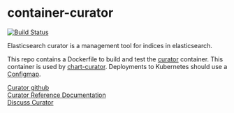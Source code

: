 # container-curator
[![Build Status](https://jenkins.migrations.cnct.io/buildStatus/icon?job=pipeline-curator/master)](https://jenkins.migrations.cnct.io/job/pipeline-curator/job/master)

Elasticsearch curator is a management tool for indices in elasticsearch.

This repo contains a Dockerfile to build and test the [curator](https://quay.io/repository/samsung_cnct/curator-container) container. This container is used by [chart-curator](https://github.com/samsung-cnct/chart-curator).  Deployments to Kubernetes should use a [Configmap](https://kubernetes.io/docs/tasks/configure-pod-container/configmap/).

[Curator github](https://github.com/elastic/curator)    
[Curator Reference Documentation](https://www.elastic.co/guide/en/elasticsearch/client/curator/current/index.html)        
[Discuss Curator](https://discuss.elastic.co/search?q=curator)
